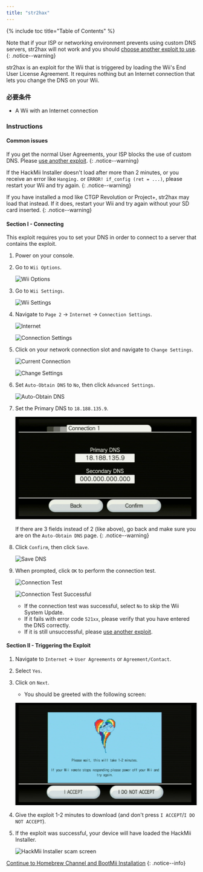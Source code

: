 ```yaml
---
title: "str2hax"
---
```


{% include toc title="Table of Contents" %}

Note that if your ISP or networking environment prevents using custom DNS servers, str2hax will not work and you should [choose another exploit to use](get-started).
{: .notice--warning}

str2hax is an exploit for the Wii that is triggered by loading the Wii's End User License Agreement. It requires nothing but an Internet connection that lets you change the DNS on your Wii.

### 必要条件

* A Wii with an Internet connection

### Instructions

#### Common issues

If you get the normal User Agreements, your ISP blocks the use of custom DNS. Please [use another exploit](get-started).
{: .notice--warning}

If the HackMii Installer doesn't load after more than 2 minutes, or you receive an error like `Hanging.` or `ERROR! if_config (ret = ...)`, please restart your Wii and try again.
{: .notice--warning}

If you have installed a mod like CTGP Revolution or Project+, str2hax may load that instead. If it does, restart your Wii and try again without your SD card inserted.
{: .notice--warning}

#### Section I - Connecting

This exploit requires you to set your DNS in order to connect to a server that contains the exploit.

1. Power on your console.
1. Go to `Wii Options`.

    ![Wii Options](/images/riiconnect24/Internet_1.png)

1. Go to `Wii Settings`.

    ![Wii Settings](/images/riiconnect24/Internet_2.png)

1. Navigate to `Page 2` -> `Internet` -> `Connection Settings`.

    ![Internet](/images/riiconnect24/Internet_3.png)

    ![Connection Settings](/images/riiconnect24/Internet_4.png)

1. Click on your network connection slot and navigate to `Change Settings`.

    ![Current Connection](/images/riiconnect24/Internet_5.png)

    ![Change Settings](/images/riiconnect24/Internet_6.png)

1. Set `Auto-Obtain DNS` to `No`, then click `Advanced Settings`.

    ![Auto-Obtain DNS](/images/riiconnect24/Internet_7.png)

1. Set the Primary DNS to `18.188.135.9`.

    ![str2hax DNS](/images/exploits/str2hax/dns.png)

    If there are 3 fields instead of 2 (like above), go back and make sure you are on the `Auto-Obtain DNS` page.
    {: .notice--warning}

1. Click `Confirm`, then click `Save`.

    ![Save DNS](/images/riiconnect24/Internet_10.png)

1. When prompted, click `OK` to perform the connection test.

    ![Connection Test](/images/riiconnect24/Internet_11.png)

    ![Connection Test Successful](/images/riiconnect24/Internet_12.png)

    + If the connection test was successful, select `No` to skip the Wii System Update.
    + If it fails with error code `521xx`, please verify that you have entered the DNS correctly.
    + If it is still unsuccessful, please [use another exploit](get-started).

#### Section II - Triggering the Exploit

1. Navigate to `Internet` -> `User Agreements` or `Agreement/Contact`.
1. Select `Yes`.
1. Click on `Next`.
    + You should be greeted with the following screen:

    ![str2hax EULA page](/images/exploits/str2hax/EULA.png)

1. Give the exploit 1-2 minutes to download (and don't press `I ACCEPT`/`I DO NOT ACCEPT`).
1. If the exploit was successful, your device will have loaded the HackMii Installer.

    ![HackMii Installer scam screen](/images/hackmii/scam.png)

[Continue to Homebrew Channel and BootMii Installation](hbc)
{: .notice--info}

